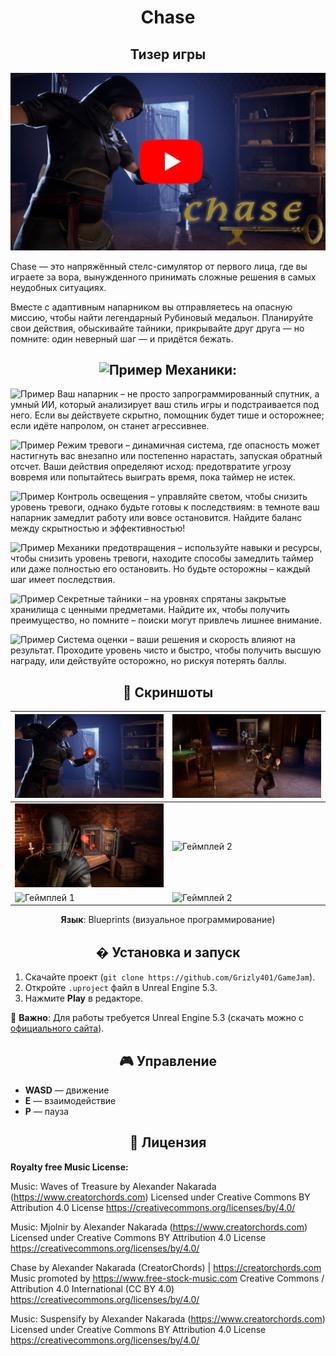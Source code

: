 <div align="center">
 
# Chase
## Тизер игры

[![Видео-превью](./Screenshots/YouTube.jpg)](https://www.youtube.com/watch?v=wXiDYSwg4Ow&ab_channel=CoronaART)

</div>

Chase — это напряжённый стелс-симулятор от первого лица, где вы играете за вора, вынужденного принимать сложные решения в самых неудобных ситуациях. 

Вместе с адаптивным напарником вы отправляетесь на опасную миссию, чтобы найти легендарный Рубиновый медальон. Планируйте свои действия, обыскивайте тайники, прикрывайте друг друга — но помните: один неверный шаг — и придётся бежать. 
<div align="center">
 
## <img src="./Screenshots/free-icon-game-2506535.png" alt="Пример" style="width:20px; height:auto;" /> Механики:

</div>

<img src="./Screenshots/HELPER.png" alt="Пример" style="width:20px; height:auto;" /> Ваш напарник – не просто запрограммированный спутник, а умный ИИ, который анализирует ваш стиль игры и подстраивается под него. Если вы действуете скрытно, помощник будет тише и осторожнее; если идёте напролом, он станет агрессивнее. 

 

<img src="./Screenshots/EYE_2.png" alt="Пример" style="width:20px; height:auto;" /> Режим тревоги – динамичная система, где опасность может настигнуть вас внезапно или постепенно нарастать, запуская обратный отсчет. Ваши действия определяют исход: предотвратите угрозу вовремя или попытайтесь выиграть время, пока таймер не истек. 

 

<img src="./Screenshots/Lampa.png" alt="Пример" style="width:20px; height:auto;" /> Контроль освещения – управляйте светом, чтобы снизить уровень тревоги, однако будьте готовы к последствиям: в темноте ваш напарник замедлит работу или вовсе остановится. Найдите баланс между скрытностью и эффективностью! 

  

<img src="./Screenshots/CURSOR.png" alt="Пример" style="width:20px; height:auto;" /> Механики предотвращения – используйте навыки и ресурсы, чтобы снизить уровень тревоги, находите способы замедлить таймер или даже полностью его остановить. Но будьте осторожны – каждый шаг имеет последствия. 

  

<img src="./Screenshots/KEY.png" alt="Пример" style="width:20px; height:auto;" /> Секретные тайники – на уровнях спрятаны закрытые хранилища с ценными предметами. Найдите их, чтобы получить преимущество, но помните – поиски могут привлечь лишнее внимание. 

  

<img src="./Screenshots/GOLD.png" alt="Пример" style="width:20px; height:auto;" /> Система оценки – ваши решения и скорость влияют на результат. Проходите уровень чисто и быстро, чтобы получить высшую награду, или действуйте осторожно, но рискуя потерять баллы. 

<div align="center">

## 📸 Скриншоты  

</div>

| ![Геймплей 1](./Screenshots/TOP_1_1.jpg) | ![Геймплей 2](./Screenshots/TOP_5_5.jpg) |  
|--------------------------------------|--------------------------------------| 
| ![Геймплей 1](./Screenshots/TOP_3_3.jpg) | ![Геймплей 2](./Screenshots/Screen_6.png) | 
| ![Геймплей 1](./Screenshots/Screen_2.png) | ![Геймплей 2](./Screenshots/Screen_7.png) | 
 
<div align="center">
 
**Язык**: Blueprints (визуальное программирование)  

</div>

<div align="center">

## � Установка и запуск  

</div>

1. Скачайте проект (`git clone https://github.com/Grizly401/GameJam`).  
2. Откройте `.uproject` файл в Unreal Engine 5.3.  
3. Нажмите **Play** в редакторе.  

📌 **Важно**: Для работы требуется Unreal Engine 5.3 (скачать можно с [официального сайта](https://www.unrealengine.com/)).  


<div align="center">

## 🎮 Управление  

</div>

- **WASD** — движение  
- **Е** — взаимодействие  
- **P** — пауза  



<div align="center">

## 📜 Лицензия

</div>

**Royalty free Music License:** 

Music: Waves of Treasure by Alexander Nakarada (https://www.creatorchords.com)
Licensed under Creative Commons BY Attribution 4.0 License
https://creativecommons.org/licenses/by/4.0/

Music: Mjolnir by Alexander Nakarada (https://www.creatorchords.com)
Licensed under Creative Commons BY Attribution 4.0 License
https://creativecommons.org/licenses/by/4.0/

Chase by Alexander Nakarada (CreatorChords) | https://creatorchords.com
Music promoted by https://www.free-stock-music.com
Creative Commons / Attribution 4.0 International (CC BY 4.0)
https://creativecommons.org/licenses/by/4.0/

Music: Suspensify by Alexander Nakarada (https://www.creatorchords.com)
Licensed under Creative Commons BY Attribution 4.0 License
https://creativecommons.org/licenses/by/4.0/
